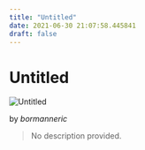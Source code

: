 ```yaml
---
title: "Untitled"
date: 2021-06-30 21:07:58.445841
draft: false
---
```


# Untitled

![Untitled](../images/260337ee-da11-11eb-9ab9-60f262b60b65.png)

by *bormanneric*



> No description provided.